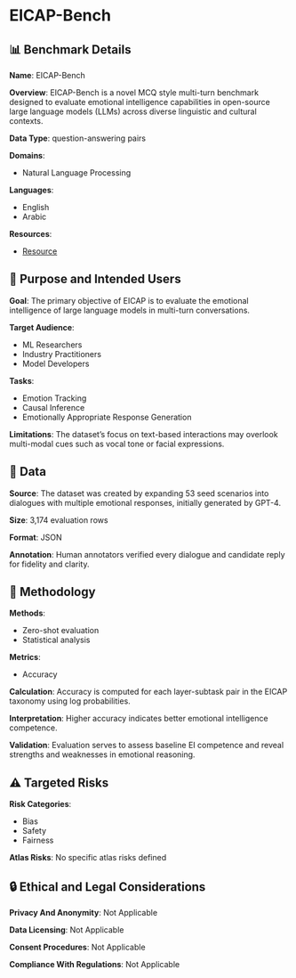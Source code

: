 # EICAP-Bench

## 📊 Benchmark Details

**Name**: EICAP-Bench

**Overview**: EICAP-Bench is a novel MCQ style multi-turn benchmark designed to evaluate emotional intelligence capabilities in open-source large language models (LLMs) across diverse linguistic and cultural contexts.

**Data Type**: question-answering pairs

**Domains**:
- Natural Language Processing

**Languages**:
- English
- Arabic

**Resources**:
- [Resource](https://huggingface.co/datasets/HuggingFaceH4/ultrachat_200k)

## 🎯 Purpose and Intended Users

**Goal**: The primary objective of EICAP is to evaluate the emotional intelligence of large language models in multi-turn conversations.

**Target Audience**:
- ML Researchers
- Industry Practitioners
- Model Developers

**Tasks**:
- Emotion Tracking
- Causal Inference
- Emotionally Appropriate Response Generation

**Limitations**: The dataset’s focus on text-based interactions may overlook multi-modal cues such as vocal tone or facial expressions.

## 💾 Data

**Source**: The dataset was created by expanding 53 seed scenarios into dialogues with multiple emotional responses, initially generated by GPT-4.

**Size**: 3,174 evaluation rows

**Format**: JSON

**Annotation**: Human annotators verified every dialogue and candidate reply for fidelity and clarity.

## 🔬 Methodology

**Methods**:
- Zero-shot evaluation
- Statistical analysis

**Metrics**:
- Accuracy

**Calculation**: Accuracy is computed for each layer-subtask pair in the EICAP taxonomy using log probabilities.

**Interpretation**: Higher accuracy indicates better emotional intelligence competence.

**Validation**: Evaluation serves to assess baseline EI competence and reveal strengths and weaknesses in emotional reasoning.

## ⚠️ Targeted Risks

**Risk Categories**:
- Bias
- Safety
- Fairness

**Atlas Risks**:
No specific atlas risks defined

## 🔒 Ethical and Legal Considerations

**Privacy And Anonymity**: Not Applicable

**Data Licensing**: Not Applicable

**Consent Procedures**: Not Applicable

**Compliance With Regulations**: Not Applicable
